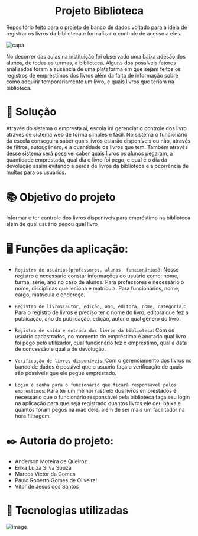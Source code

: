 <h1 align="center">Projeto Biblioteca</h1>

Repositório feito para o projeto de banco de dados voltado para a ideia de registrar os livros da biblioteca e formalizar o controle de acesso a eles.
<!-- Incluir aqui um parágrafo descrevendo o problema abordado -->

<!-- Continuar o parágrafo descrevendo o problema já iniciado -->

![capa](https://github.com/ErikaLuiza/ProjetoBiblioteca/assets/132022659/ac0b1bc1-de19-4cdc-9b9e-e7ac590dd41b)



No decorrer das aulas na instituição foi observado uma baixa adesão dos alunos, de todas as turmas, a biblioteca. Alguns dos possíveis fatores analisados foram a ausência de uma plataforma em que sejam feitos os registros de empréstimos dos livros além da falta de informação sobre como adquirir temporariamente um livro, e quais livros que teriam na biblioteca.

# 📝 Solução
<!-- Incluir aqui um parágrafo apresentando a solução para este problema -->
<!-- Transformar os tópicos feitos em parágrafo -->



Através do sistema o empresta ai, escola irá gerenciar o controle dos livro através de sistema web de forma simples e fácil. No sistema  o funcionário da escola conseguirá saber quais livros estarão disponíveis ou não, através de filtros, autor,gênero, e a quantidade de livros que tem. Também através desse sistema será possível saber quais livros os alunos pegaram, a quantidade emprestada, qual dia o livro foi pego, e qual é o dia da devolução assim evitando a perda de livros da biblioteca e a ocorrência de multas para os usuários.



# 📚 Objetivo do projeto 
Informar e ter controle dos livros disponíveis para empréstimo na biblioteca além de qual usuário pegou qual livro

# 🖥️ Funções da aplicação:

- `Registro de usuários(professores, alunos, funcionários)`: Nesse registro é necessário constar informações do usuário como: nome, turma, série, ano no caso de alunos. Para professores é necessário o nome, disciplinas que leciona e matrícula. Para funcionários, nome, cargo, matrícula e endereço.

- `Registro de livros(autor, edição, ano, editora, nome, categoria)`: Para o registro de livros é preciso ter o nome do livro, editora que fez a publicação, ano de publicação, edição, autor e qual gênero do livro.

- `Registro de saída e entrada dos livros da biblioteca`: Com os usuário cadastrados, no momento do empréstimo é anotado qual livro foi pego pelo utilizador, qual funcionário fez o empréstimo, qual a data de concessão e qual a de devolução.

- `Verificação de livros disponíveis`: Com o gerenciamento dos livros no banco de dados é possivel que o usuario faça a verificação de quais são possiveis que ele pegue emprestado.

- `Login e senha para o funcionário que ficará responsavel pelos emprestimos`: Para ter um melhor rastreio dos livros emprestados é necessário que o funcionário responsável pela biblioteca faça seu login na aplicação para que seja registrado quantos livros ele deu baixa e quantos foram pegos na mão dele, além de ser mais um facilitador na hora filtragem.

# ✒️ Autoria do projeto:
* Anderson Moreira de Queiroz
* Erika Luiza Silva Souza
* Marcos Victor da Gomes
* Paulo Roberto Gomes de Oliveira!
* Vitor de Jesus dos Santos

# 📂 Tecnologias utilizadas
![image](https://github.com/ErikaLuiza/ProjetoBiblioteca/assets/128754477/fd574f2e-db3c-4742-adb8-e3b29d9ee874)

